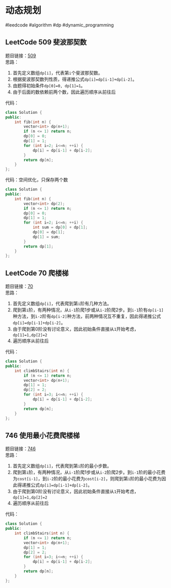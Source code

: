 # 动态规划
#leedcode #algorithm #dp #dynamic_programming
## LeetCode 509 斐波那契数
题目链接：[509](https://leetcode.cn/problems/fibonacci-number/)  
思路：
1. 首先定义数组`dp[i]`，代表第`i`个斐波那契数。
2. 根据斐波那契数列性质，得递推公式`dp[i]=dp[i-1]+dp[i-2]`。
3. 由题得初始条件`dp[0]=0, dp[1]=1`。
4. 由于后面的数依赖前两个数，因此遍历顺序从前往后

代码：
```cpp
class Solution {
public:
    int fib(int n) {
        vector<int> dp(n+1);
        if (n <= 1) return n;
        dp[0] = 0;
        dp[1] = 1;
        for (int i=2; i<=n; ++i) {
            dp[i] = dp[i-1] + dp[i-2];
        }
        return dp[n];
    }
};
```
代码：空间优化，只保存两个数
```cpp
class Solution {
public:
    int fib(int n) {
        vector<int> dp(2);
        if (n <= 1) return n;
        dp[0] = 0;
        dp[1] = 1;
        for (int i=2; i<=n; ++i) {
            int sum = dp[0] + dp[1];
            dp[0] = dp[1];
            dp[1] = sum;
        }
        return dp[1];
    }
};
```
## LeetCode 70 爬楼梯
题目链接：[70](https://leetcode.cn/problems/climbing-stairs/)  
思路：
1. 首先定义数组`dp[i]`，代表爬到第`i`阶有几种方法。
2. 爬到第`i`阶，有两种情况，从`i-1`阶爬1步或从`i-2`阶爬2步。到`i-1`阶有`dp[i-1]`种方法，到`i-2`阶有`dp[i-2]`种方法，前两种情况互不重复，因此得递推公式`dp[i]=dp[i-1]+dp[i-2]`。
3. 由于爬到第0阶没有讨论意义，因此初始条件直接从`1`开始考虑，`dp[1]=1,dp[2]=2`
4. 遍历顺序从前往后

代码：
```cpp
class Solution {
public:
    int climbStairs(int n) {
        if (n <= 1) return n;
        vector<int> dp(n+1);
        dp[1] = 1;
        dp[2] = 2;
        for (int i=3; i<=n; ++i) {
            dp[i] = dp[i-1] + dp[i-2];
        }
        return dp[n];
    }
};
```
## 746 使用最小花费爬楼梯
题目链接：[746](https://leetcode.cn/problems/min-cost-climbing-stairs/)  
思路：
1. 首先定义数组`dp[i]`，代表爬到第`i`阶的最小步数。
2. 爬到第`i`阶，有两种情况，从`i-1`阶爬1步或从`i-2`阶爬2步。到`i-1`阶的最小花费为`cost[i-1]`，到`i-2`阶的最小花费为`cost[i-2]`，则爬到第`i`阶的最小花费为因此得递推公式`dp[i]=dp[i-1]+dp[i-2]`。
3. 由于爬到第0阶没有讨论意义，因此初始条件直接从`1`开始考虑，`dp[1]=1,dp[2]=2`
4. 遍历顺序从前往后

代码：
```cpp
class Solution {
public:
    int climbStairs(int n) {
        if (n <= 1) return n;
        vector<int> dp(n+1);
        dp[1] = 1;
        dp[2] = 2;
        for (int i=3; i<=n; ++i) {
            dp[i] = dp[i-1] + dp[i-2];
        }
        return dp[n];
    }
};
```